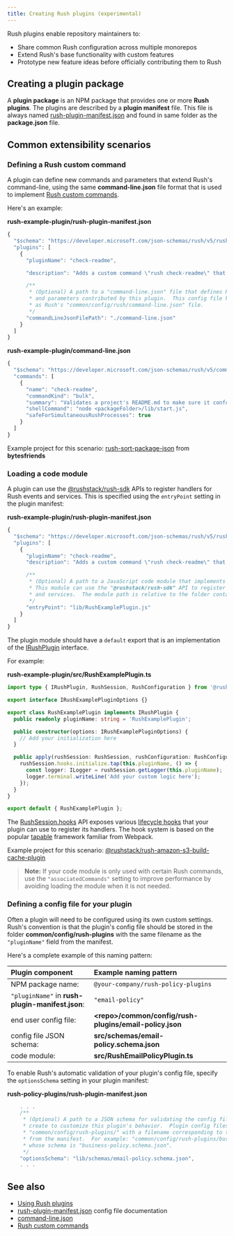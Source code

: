 ```yaml
---
title: Creating Rush plugins (experimental)
---
```


Rush plugins enable repository maintainers to:

- Share common Rush configuration across multiple monorepos
- Extend Rush's base functionality with custom features
- Prototype new feature ideas before officially contributing them to Rush

## Creating a plugin package

A **plugin package** is an NPM package that provides one or more **Rush plugins**.
The plugins are described by a **plugin manifest** file. This file is always named
[rush-plugin-manifest.json](../configs/rush-plugin-manifest_json.md)
and found in same folder as the **package.json** file.

## Common extensibility scenarios

### Defining a Rush custom command

A plugin can define new commands and parameters that extend Rush's command-line,
using the same **command-line.json** file format that is used to implement
[Rush custom commands](../maintainer/custom_commands.md).

Here's an example:

**rush-example-plugin/rush-plugin-manifest.json**

```js
{
  "$schema": "https://developer.microsoft.com/json-schemas/rush/v5/rush-plugin-manifest.schema.json",
  "plugins": [
    {
      "pluginName": "check-readme",

      "description": "Adds a custom command \"rush check-readme\" that validates each project's README.md",

      /**
       * (Optional) A path to a "command-line.json" file that defines Rush command line actions
       * and parameters contributed by this plugin.  This config file has the same JSON schema
       * as Rush's "common/config/rush/command-line.json" file.
       */
      "commandLineJsonFilePath": "./command-line.json"
    }
  ]
}
```

**rush-example-plugin/command-line.json**

```js
{
  "$schema": "https://developer.microsoft.com/json-schemas/rush/v5/command-line.schema.json",
  "commands": [
    {
      "name": "check-readme",
      "commandKind": "bulk",
      "summary": "Validates a project's README.md to make sure it conforms to company policy",
      "shellCommand": "node <packageFolder>/lib/start.js",
      "safeForSimultaneousRushProcesses": true
    }
  ]
}
```

Example project for this scenario:
[rush-sort-package-json](https://github.com/bytesfriends/rush-plugins/tree/main/rush-plugins/rush-sort-package-json) from **bytesfriends**

### Loading a code module

A plugin can use the [@rushstack/rush-sdk](https://www.npmjs.com/package/@rushstack/rush-sdk) APIs
to register handlers for Rush events and services. This is specified using the `entryPoint` setting
in the plugin manifest:

**rush-example-plugin/rush-plugin-manifest.json**

```js
{
  "$schema": "https://developer.microsoft.com/json-schemas/rush/v5/rush-plugin-manifest.schema.json",
  "plugins": [
    {
      "pluginName": "check-readme",
      "description": "Adds a custom command \"rush check-readme\" that validates each project's README.md",

      /**
       * (Optional) A path to a JavaScript code module that implements the "IRushPlugin" interface.
       * This module can use the "@rushstack/rush-sdk" API to register handlers for Rush events
       * and services.  The module path is relative to the folder containing the "package.json" file.
       */
      "entryPoint": "lib/RushExamplePlugin.js"
    }
  ]
}
```

The plugin module should have a `default` export that is an implementation of the
[IRushPlugin](https://api.rushstack.io/pages/rush-lib.irushplugin/) interface.

For example:

**rush-example-plugin/src/RushExamplePlugin.ts**

```ts
import type { IRushPlugin, RushSession, RushConfiguration } from '@rushstack/rush-sdk';

export interface IRushExamplePluginOptions {}

export class RushExamplePlugin implements IRushPlugin {
  public readonly pluginName: string = 'RushExamplePlugin';

  public constructor(options: IRushExamplePluginOptions) {
    // Add your initialization here
  }

  public apply(rushSession: RushSession, rushConfiguration: RushConfiguration): void {
    rushSession.hooks.initialize.tap(this.pluginName, () => {
      const logger: ILogger = rushSession.getLogger(this.pluginName);
      logger.terminal.writeLine('Add your custom logic here');
    });
  }
}

export default { RushExamplePlugin };
```

The [RushSession.hooks](https://api.rushstack.io/pages/rush-lib.rushsession/) API exposes various
[lifecycle hooks](https://api.rushstack.io/pages/rush-lib.rushlifecyclehooks/) that your plugin can
use to register its handlers. The hook system is based on the popular
[tapable](https://www.npmjs.com/package/tapable) framework familiar from Webpack.

Example project for this scenario:
[@rushstack/rush-amazon-s3-build-cache-plugin](https://github.com/microsoft/rushstack/blob/main/rush-plugins/rush-amazon-s3-build-cache-plugin)

> **Note:** If your code module is only used with certain Rush commands,
> use the `"associatedCommands"` setting to improve performance by
> avoiding loading the module when it is not needed.

### Defining a config file for your plugin

Often a plugin will need to be configured using its own custom settings. Rush's convention
is that the plugin's config file should be stored in the folder **common/config/rush-plugins**
with the same filename as the `"pluginName"` field from the manifest.

Here's a complete example of this naming pattern:

| Plugin component                                 | Example naming pattern                                        |
| :----------------------------------------------- | :------------------------------------------------------------ |
| NPM package name:                                | `@your-company/rush-policy-plugins`                           |
| `"pluginName"` in **rush-plugin-manifest.json**: | `"email-policy"`                                              |
| end user config file:                            | **&lt;repo&gt;/common/config/rush-plugins/email-policy.json** |
| config file JSON schema:                         | **src/schemas/email-policy.schema.json**                      |
| code module:                                     | **src/RushEmailPolicyPlugin.ts**                              |

To enable Rush's automatic validation of your plugin's config file, specify the `optionsSchema`
setting in your plugin manifest:

**rush-policy-plugins/rush-plugin-manifest.json**

```js
    . . .
    /**
     * (Optional) A path to a JSON schema for validating the config file that end users can
     * create to customize this plugin's behavior.  Plugin config files are stored in the folder
     * "common/config/rush-plugins/" with a filename corresponding to the "pluginName" field
     * from the manifest.  For example: "common/config/rush-plugins/business-policy.json"
     * whose schema is "business-policy.schema.json".
     */
    "optionsSchema": "lib/schemas/email-policy.schema.json",
    . . .
```

## See also

- [Using Rush plugins](../maintainer/using_rush_plugins.md)
- [rush-plugin-manifest.json](../configs/rush-plugin-manifest_json.md) config file documentation
- [command-line.json](../configs/command-line_json.md)
- [Rush custom commands](../maintainer/custom_commands.md)

